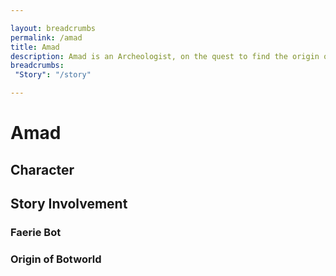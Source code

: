 ```yaml
---

layout: breadcrumbs
permalink: /amad
title: Amad
description: Amad is an Archeologist, on the quest to find the origin of Botworld and the mythical Faerie Bot.
breadcrumbs: 
 "Story": "/story"

---
```


# Amad

<div markdown="1" class=" ghcms ghcms-intro">
</div>

## Character

<div markdown="1" class=" ghcms ghcms-character">
</div>

## Story Involvement

<div markdown="1" class=" ghcms ghcms-story">

### Faerie Bot

### Origin of Botworld

</div>
